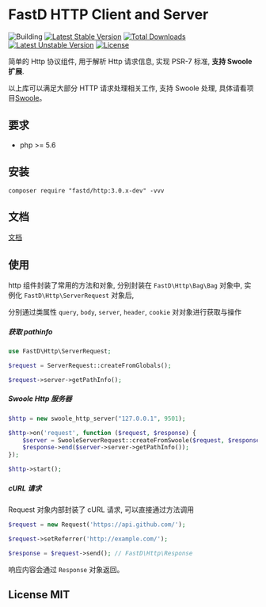 # FastD HTTP Client and Server

![Building](https://api.travis-ci.org/JanHuang/http.svg?branch=master)
[![Latest Stable Version](https://poser.pugx.org/fastd/http/v/stable)](https://packagist.org/packages/fastd/http) [![Total Downloads](https://poser.pugx.org/fastd/http/downloads)](https://packagist.org/packages/fastd/http) [![Latest Unstable Version](https://poser.pugx.org/fastd/http/v/unstable)](https://packagist.org/packages/fastd/http) [![License](https://poser.pugx.org/fastd/http/license)](https://packagist.org/packages/fastd/http)

简单的 Http 协议组件, 用于解析 Http 请求信息, 实现 PSR-7 标准, **支持 Swoole 扩展**.

以上库可以满足大部分 HTTP 请求处理相关工作, 支持 Swoole 处理, 具体请看项目[Swoole](https://github.com/JanHuang/swoole)。

## 要求

* php >= 5.6

## 安装

```
composer require "fastd/http:3.0.x-dev" -vvv
```

## 文档

[文档](docs/readme.md)

## 使用

http 组件封装了常用的方法和对象, 分别封装在 `FastD\Http\Bag\Bag` 对象中, 实例化 `FastD\Http\ServerRequest` 对象后,

分别通过类属性 `query`, `body`, `server`, `header`, `cookie` 对对象进行获取与操作

##### 获取 pathinfo

```php
use FastD\Http\ServerRequest;

$request = ServerRequest::createFromGlobals();

$request->server->getPathInfo();
```

##### Swoole Http 服务器

```php
$http = new swoole_http_server("127.0.0.1", 9501);

$http->on('request', function ($request, $response) {
    $server = SwooleServerRequest::createFromSwoole($request, $response);
    $response->end($server->server->getPathInfo());
});

$http->start();
```

##### cURL 请求

Request 对象内部封装了 cURL 请求, 可以直接通过方法调用

```php
$request = new Request('https://api.github.com/');

$request->setReferrer('http://example.com/');

$response = $request->send(); // FastD\Http\Response
```

响应内容会通过 `Response` 对象返回。

## License MIT
